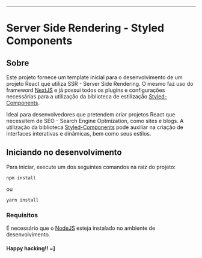 
---
# Server Side Rendering - Styled Components


## Sobre

Este projeto fornece um template inicial para o desenvolvimento de um projeto React que utiliza SSR - Server Side Rendering. O mesmo faz uso do frameword [NextJS](https://nextjs.org) e já possui todos os plugins e configurações necessárias para a utilização da biblioteca de estilização [Styled-Components](https://www.styled-components.com).

Ideal para desenvolvedores que pretendem criar projetos React que necessitem de SEO - Search Engine Optmization, como sites e blogs. A utilização da biblioteca [Styled-Components](https://www.styled-components.com) pode auxiliar na criação de interfaces interativas e dinâmicas, bem como seus estilos.

##  Iniciando no desenvolvimento

Para iniciar, execute um dos seguintes comandos na raíz do projeto:

```
npm install
```
ou

```
yarn install
```
### Requisitos

É necessário que o [NodeJS](https://nodejs.org) esteja instalado no ambiente de desenvolvimento.


#### Happy hacking!! =]

